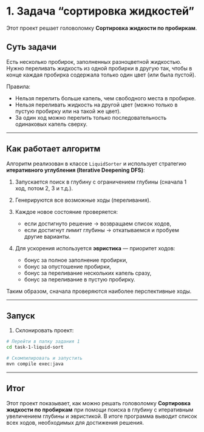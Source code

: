 # 1. Задача “сортировка жидкостей”

Этот проект решает головоломку **Сортировка жидкости по пробиркам**.

## Суть задачи

Есть несколько пробирок, заполненных разноцветной жидкостью. Нужно переливать жидкость из одной пробирки в другую так, чтобы в конце каждая пробирка содержала только один цвет (или была пустой).

Правила:

* Нельзя перелить больше капель, чем свободного места в пробирке.
* Нельзя переливать жидкость на другой цвет (можно только в пустую пробирку или на такой же цвет).
* За один ход можно перелить только последовательность одинаковых капель сверху.

---

## Как работает алгоритм

Алгоритм реализован в классе `LiquidSorter` и использует стратегию **итеративного углубления (Iterative Deepening DFS)**:

1. Запускается поиск в глубину с ограничением глубины (сначала 1 ход, потом 2, 3 и т.д.).
2. Генерируются все возможные ходы (переливания).
3. Каждое новое состояние проверяется:

   * если достигнуто решение → возвращаем список ходов,
   * если достигнут лимит глубины → откатываемся и пробуем другие варианты.
4. Для ускорения используется **эвристика** — приоритет ходов:

   * бонус за полное заполнение пробирки,
   * бонус за опустошение пробирки,
   * бонус за переливание нескольких капель сразу,
   * бонус за переливание в пустую пробирку.

Таким образом, сначала проверяются наиболее перспективные ходы.

---

## Запуск

1. Склонировать проект:

```bash
# Перейти в папку задания 1
cd task-1-liquid-sort

# Скомпилировать и запустить
mvn compile exec:java
```

---


## Итог

Этот проект показывает, как можно решать головоломку **Сортировка жидкости по пробиркам** при помощи поиска в глубину с итеративным увеличением глубины и эвристикой. В итоге программа выводит список всех ходов, необходимых для достижения решения.



